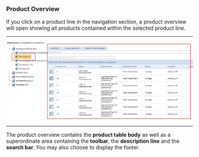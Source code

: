 ### Product Overview

If you click on a product line in the navigation section, a product overview will open showing all products contained within the selected product line.

---

![](/assets/wpl1.png)

---

The product overview contains the **product table body** as well as a superordinate area containing the **toolbar**, the **description line** and the **search bar**. You may also choose to display the footer. 

